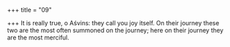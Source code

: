 +++
title = "09"

+++
It is really true, o Aśvins: they call you joy itself.
On their journey these two are the most often summoned on the
journey; here on their journey they are the most merciful.